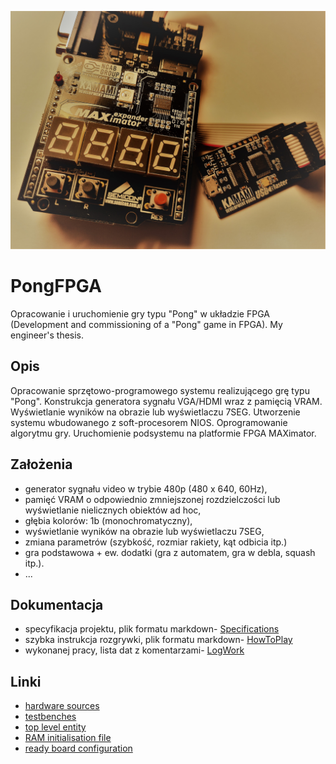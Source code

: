 ![ReadMe](Documents/Assets/ReadMe.jpg)
# PongFPGA
Opracowanie i uruchomienie gry typu "Pong" w układzie FPGA (Development and commissioning of a "Pong" game in FPGA). My engineer's thesis.

## Opis
Opracowanie sprzętowo-programowego systemu realizującego grę typu "Pong". Konstrukcja generatora sygnału VGA/HDMI wraz z pamięcią VRAM. Wyświetlanie wyników na obrazie lub wyświetlaczu 7SEG. Utworzenie systemu wbudowanego z soft-procesorem NIOS. Oprogramowanie algorytmu gry. Uruchomienie podsystemu na platformie FPGA MAXimator.

## Założenia
* generator sygnału video w trybie 480p (480 x 640, 60Hz),
* pamięć VRAM o odpowiednio zmniejszonej rozdzielczości lub wyświetlanie nielicznych obiektów ad hoc,
* głębia kolorów: 1b (monochromatyczny),
* wyświetlanie wyników na obrazie lub wyświetlaczu 7SEG,
* zmiana parametrów (szybkość, rozmiar rakiety, kąt odbicia itp.)
* gra podstawowa + ew. dodatki (gra z automatem, gra w debla, squash itp.).
* ...

## Dokumentacja
* specyfikacja projektu, plik formatu markdown- [Specifications](Documents/Specifications.md "Specifications")
* szybka instrukcja rozgrywki, plik formatu markdown- [HowToPlay](Documents/HowToPlay.md "HowToPlay")
* wykonanej pracy, lista dat z komentarzami- [LogWork](Documents/LogWork.md "LogWork")

## Linki
* [hardware sources](Source/Hardware/ "hardware sources")
* [testbenches](Source/Hardware/simulation/Testbenches/ "testbenches")
* [top level entity](Source/Hardware/PongFPGA/synthesis/PongFPGA.vhd "top level entity")
* [RAM initialisation file](Source/Hardware/simulation/simulationFiles/StaticImage.mif "RAM initialisation file")
* [ready board configuration](Source/Hardware/output_files/ "ready board configuration")
